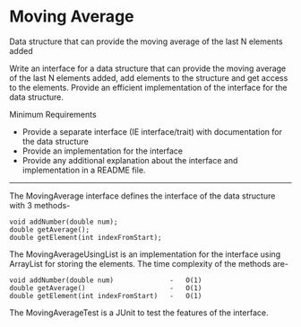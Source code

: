 # Moving Average
Data structure that can provide the moving average of the last N elements added

Write an interface for a data structure that can provide the moving average of the last N elements added, add elements to the structure and get access to the elements. Provide an efficient implementation of the interface for the data structure.

Minimum Requirements
- Provide a separate interface (IE interface/trait) with documentation for the data structure
- Provide an implementation for the interface
- Provide any additional explanation about the interface and implementation in a README file.

---
The MovingAverage interface defines the interface of the data structure with 3 methods-

    void addNumber(double num);
    double getAverage();
    double getElement(int indexFromStart);
    
The MovingAverageUsingList is an implementation for the interface using ArrayList for storing the elements. The time complexity of the methods are-

    void addNumber(double num)              -   O(1)
    double getAverage()                     -   O(1)
    double getElement(int indexFromStart)   -   O(1)

The MovingAverageTest is a JUnit to test the features of the interface.
